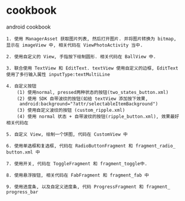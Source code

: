 # cookbook
android cookbook

    1. 使用 ManagerAsset 获取图片列表, 然后打开图片. 并将图片转换为 bitmap, 
    显示在 imageView 中, 相关代码在 ViewPhotoActivity 当中.

    2. 使用自定义的 View, 手指按下绘制圆形. 相关代码在 BallView 中.
    
    3. 联合使用 TextView 和 EditText. textView 使用自定义的边框, EditText 
    使用了多行输入属性 inputType:textMultiLine
    
    4. 自定义按钮
        (1) 使用normal, pressed两种状态的按钮(two_states_button.xml)
        (2) 使用 SDK 自带波纹的按钮(如给 textView 添加按下效果,
         android:background="?attr/selectableItemBackground")
        (3) 使用自定义波纹的按钮 (custom_ripple.xml)
        (4) 使用 normal 状态 + 自带波纹的按钮(ripple_button.xml), 效果最好
    相关代码在
    
    5. 自定义 View, 绘制一个饼图, 代码在 CustomView 中
    
    6. 使用单选框和复选框, 代码在 RadioButtonFragment 和 fragment_radio_
    button.xml 中
    
    7. 使用开关, 代码在 ToggleFragment 和 fragment_toggle中.
     
    8. 使用悬浮按钮, 相关代码在 FabFragment 和 fragment_fab 中
    
    9. 使用进度条, 以及自定义进度条, 代码 ProgressFragment 和 fragment_
    progress_bar 
    